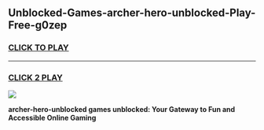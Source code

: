 
## Unblocked-Games-archer-hero-unblocked-Play-Free-g0zep
<h3>
<a href="https://premium76.site?title=archer-hero-unblocked&ref=18A1">CLICK TO PLAY</a></h3>
<hr>

<h3>
<a href="https://premium76.site?title=archer-hero-unblocked&ref=18A1">CLICK 2 PLAY</a>
  
</h3>

<a href="https://premium76.site?title=archer-hero-unblocked&ref=18A1"><img src="https://clearcache.store/games.png"></a>


**archer-hero-unblocked games unblocked: Your Gateway to Fun and Accessible Online Gaming**
